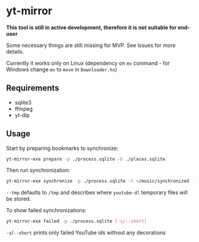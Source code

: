 # yt-mirror

**This tool is still in active development, therefore it is not suitable for end-user**

Some necessary things are still missing for MVP. See Issues for more details.

Currently it works only on Linux (dependency on `mv` command - for Windows change `mv` to `move` in `Downloader.hs`)

## Requirements

- sqlite3
- ffmpeg
- yt-dlp

## Usage

Start by preparing bookmarks to synchronize:

```sh
yt-mirror-exe prepare -p ./process.sqlite -b ./places.sqlite
```

Then run synchronization:

```sh
yt-mirror-exe synchronize -p ./process.sqlite -t ~/music/synchronized --tmp /tmp
```

`--tmp` defaults to `/tmp` and describes where `youtube-dl` temporary files will be stored.

To show failed synchronizations:

```sh
yt-mirror-exe failed -p ./process.sqlite [-s/--short]
```

`-s`/`--short` prints only failed YouTube ids without any decorations
